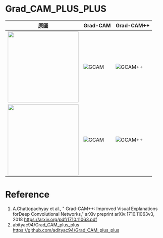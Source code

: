 # Grad_CAM_PLUS_PLUS

|原圖|Grad-CAM|Grad-CAM++|
|---|---|----
|<img src="https://github.com/lisssse14/Grad_CAM_PLUS_PLUS/blob/master/boat.jpg" height="224" width="224">|![GCAM](https://github.com/lisssse14/Grad_CAM_PLUS_PLUS/blob/master/gcam.jpg)|![GCAM++](https://github.com/lisssse14/Grad_CAM_PLUS_PLUS/blob/master/gcam%2B%2B.jpg)
|<img src="https://github.com/lisssse14/Grad_CAM_PLUS_PLUS/blob/master/image/n02088364.jpg" height="224" width="224">|![GCAM](https://github.com/lisssse14/Grad_CAM_PLUS_PLUS/blob/master/image/n02088364_gcam.jpg)|![GCAM++](https://github.com/lisssse14/Grad_CAM_PLUS_PLUS/blob/master/image/n02088364_gcam%2B%2B.jpg)

# Reference
1. A.Chattopadhyay et al., " Grad-CAM++: Improved Visual Explanations forDeep Convolutional Networks," arXiv preprint arXiv:1710.11063v3, 2018 https://arxiv.org/pdf/1710.11063.pdf
2. abityac94/Grad_CAM_plus_plus https://github.com/adityac94/Grad_CAM_plus_plus


